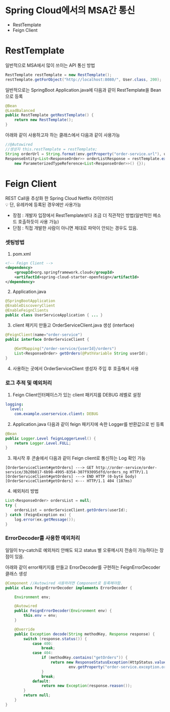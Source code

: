 # Spring Cloud에서의 MSA간 통신
- RestTemplate
- Feign Client

# RestTemplate
일반적으로 MSA에서 많이 쓰이는 API 통신 방법
```java
RestTemplate restTemplate = new RestTemplate();
restTemplate.getForObject("http://localhost:8080/", User.class, 200);
```

일반적으로는 SpringBoot Application.java에 다음과 같이 RestTemplate을 Bean으로 등록
```java
@Bean
@LoadBalanced
public RestTemplate getRestTemplate() {
    return new RestTemplate();
}
```

아래와 같이 사용하고자 하는 클래스에서 다음과 같이 사용가능
```java
//@Autowired
//생성자 this.restTemplate = restTemplate;
String orderUrl = String.format(env.getProperty("order-service.url"), userId); // application.yaml 파일에서 url에 %s를 userId로 치환
ResponseEntity<List<ResponseOrder>> orderListResponse = restTemplate.exchange(orderUrl, HttpMethod.GET, null,
    new ParameterizedTypeReference<List<ResponseOrder>>() {});
```

# Feign Client
REST Call을 추상화 한 Spring Cloud Netflix 라이브러리  
💡 단, 유레카에 등록된 경우에만 사용가능
- 장점 : 개발자 입장에서 RestTemplate보다 조금 더 직관적인 방법(일반적인 메소드 호출하듯이 사용 가능)
- 단점 : 직접 개발한 사람이 아니면 제대로 파악이 안되는 경우도 있음.

### 셋팅방법
1. pom.xml
```xml
<!-- Feign Client -->
<dependency>
    <groupId>org.springframework.cloud</groupId>
    <artifactId>spring-cloud-starter-openfeign</artifactId>
</dependency>
```

2. Application.java
```java
@SpringBootApplication
@EnableDiscoveryClient
@EnableFeignClients
public class UserServiceApplication { ... }
```

3. client 패키지 만들고 OrderServiceClient.java 생성 (interface)
```java
@FeignClient(name="order-service")
public interface OrderServiceClient {

    @GetMapping("/order-service/{userId}/orders")
    List<ResponseOrder> getOrders(@PathVariable String userId);
}
```

4. 사용하는 곳에서 OrderServiceClient 생성자 주입 후 호출해서 사용

### 로그 추적 및 예외처리
1. Feign Client인터페이스가 있는 client 패키지를 DEBUG 레벨로 설정
```yaml
logging:
  level:
    com.example.userservice.client: DEBUG
```

2. Application.java
다음과 같이 feign 패키지에 속한 Logger를 반환값으로 빈 등록
```java
@Bean
public Logger.Level feignLoggerLevel() {
    return Logger.Level.FULL;
}
```

3. 재시작 후 콘솔에서 다음과 같이 Feign client로 통신하는 Log 확인 가능
```
[OrderServiceClient#getOrders] ---> GET http://order-service/order-service/3b20b817-6b98-4995-8354-307f93095dfd/orders_ng HTTP/1.1
[OrderServiceClient#getOrders] ---> END HTTP (0-byte body)
[OrderServiceClient#getOrders] <--- HTTP/1.1 404 (187ms)
```

4. 예외처리 방법
```java
List<ResponseOrder> ordersList = null;
try {
    ordersList = orderServiceClient.getOrders(userId);
} catch (FeignException ex) {
    log.error(ex.getMessage());
}
```

### ErrorDecoder를 사용한 예외처리
일일이 try-catch로 예외처리 안해도 되고 status 별 오류메시지 전송이 가능하다는 장점이 있음.

아래와 같이 error패키지를 만들고 ErrorDecoder를 구현하는 FeignErrorDecoder 클래스 생성
```java
@Component //Autowired 사용하려면 Component로 등록해야함.
public class FeignErrorDecoder implements ErrorDecoder {

    Environment env;

    @Autowired 
    public FeignErrorDecoder(Environment env) {
        this.env = env;
    }

    @Override
    public Exception decode(String methodKey, Response response) {
        switch (response.status()) {
            case 400:
                break;
            case 404:
                if (methodKey.contains("getOrders")) {
                    return new ResponseStatusException(HttpStatus.valueOf(response.status()),
                            env.getProperty("order-service.exception.orders_is_empty"));
                }
                break;
            default:
                return new Exception(response.reason());
        }
        return null;
    }
}
```